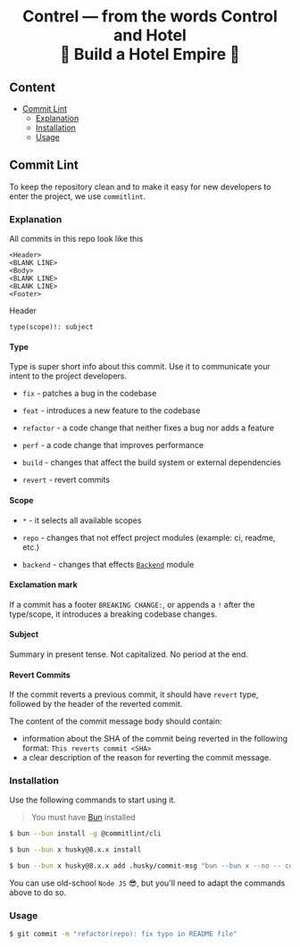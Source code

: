 <h1 align="center">
    <span>Contrel — from the words <b>Contr</b>ol and Hot<b>el</b></span>
    <br>
    <span>🏨 Build a Hotel Empire 🏨</span>
</h1>

## Content

- [Commit Lint](#commit-lint)
  - [Explanation](#explanation)
  - [Installation](#installation)
  - [Usage](#usage)

## Commit Lint

To keep the repository clean
and to make it easy for new developers to enter the project,
we use `commitlint`.

### Explanation

All commits in this repo look like this

```text
<Header>
<BLANK LINE>
<Body>
<BLANK LINE>
<BLANK LINE>
<Footer>
```

Header

```text
type(scope)!: subject
```

#### Type

Type is super short info about this commit.
Use it to communicate your intent to the project developers.

- `fix` - patches a bug in the codebase

- `feat` - introduces a new feature to the codebase

- `refactor` - a code change that neither fixes a bug nor adds a feature

- `perf` - a code change that improves performance

- `build` - changes that affect the build system or external dependencies

- `revert` - revert commits

#### Scope

- `*` - it selects all available scopes

- `repo` - changes that not effect project modules (example: ci, readme, etc.)

- `backend` - changes that effects [`Backend`](./backend) module

#### Exclamation mark

If a commit has a footer `BREAKING CHANGE:`,
or appends a `!` after the type/scope,
it introduces a breaking codebase changes.

#### Subject

Summary in present tense. Not capitalized. No period at the end.

#### Revert Commits

If the commit reverts a previous commit, it should have `revert` type,
followed by the header of the reverted commit.

The content of the commit message body should contain:

- information about the SHA of the commit being reverted in the following format:
`This reverts commit <SHA>`
- a clear description of the reason for reverting the commit message.

### Installation

Use the following commands to start using it.

> You must have [Bun](https://bun.sh/) installed

```bash
$ bun --bun install -g @commitlint/cli

$ bun --bun x husky@8.x.x install

$ bun --bun x husky@8.x.x add .husky/commit-msg "bun --bun x --no -- commitlint --edit ${1}"
```

You can use old-school `Node JS` 😎, but you'll need to adapt the commands above to do so.

### Usage

```bash
$ git commit -m "refactor(repo): fix typo in README file"
```
